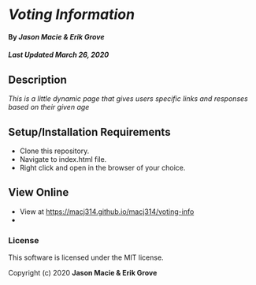 # _Voting Information_

#### By _**Jason Macie & Erik Grove**_
##### _Last Updated March 26, 2020_

## Description

_This is a little dynamic page that gives users specific links and responses based on their given age_

## Setup/Installation Requirements

* Clone this repository.
* Navigate to index.html file.
* Right click and open in the browser of your choice.

## View Online

* View at https://macj314.github.io/macj314/voting-info
* 

### License

This software is licensed under the MIT license.

Copyright (c) 2020 **Jason Macie & Erik Grove**